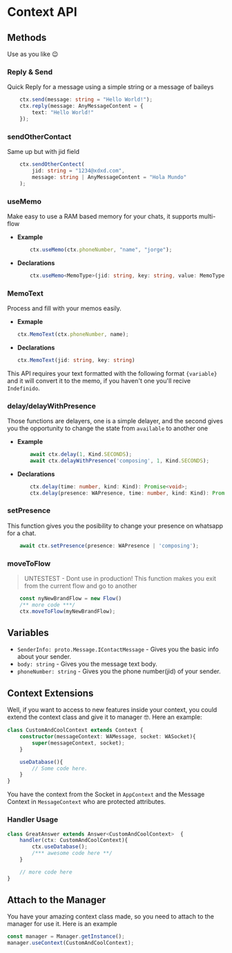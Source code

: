 # Context API
## Methods
Use as you like 😉

### Reply & Send
Quick Reply for a message using a simple string or a message of baileys
```ts
    ctx.send(message: string = "Hello World!");
    ctx.reply(message: AnyMessageContent = {
        text: "Hello World!"
    });
```
### sendOtherContact
Same up but with jid field
```ts
    ctx.sendOtherContect(
        jid: string = "1234@xdxd.com", 
        message: string | AnyMessageContent = "Hola Mundo"
    );
```
### useMemo
Make easy to use a RAM based memory for your chats, it supports multi-flow

+ **Example**
    ```js
        ctx.useMemo(ctx.phoneNumber, "name", "jorge");
    ```
- **Declarations**
    ```ts
        ctx.useMemo<MemoType>(jid: string, key: string, value: MemoType): MemoType
    ```

### MemoText
Process and fill with your memos easily.
+ **Exmaple**
    ```js
    ctx.MemoText(ctx.phoneNumber, name);
    ```
+ **Declarations**
    ```ts
    ctx.MemoText(jid: string, key: string)
    ```
This API requires your text formatted with the following format `{variable}` and it will convert it to the memo, if you haven't one you'll recive `Indefinido`.

### delay/delayWithPresence
Those functions are delayers, one is a simple delayer, and the second gives you the opportunity to change the state from `available` to another one
+ **Example**
    ```js
        await ctx.delay(1, Kind.SECONDS);
        await ctx.delayWithPresence('composing', 1, Kind.SECONDS);
    ```

+ **Declarations**
    ```ts
        ctx.delay(time: number, kind: Kind): Promise<void>;
        ctx.delay(presence: WAPresence, time: number, kind: Kind): Promise<void>
    ```
### setPresence
This function gives you the posibility to change your presence on whatsapp for a chat.

```ts
    await ctx.setPresence(presence: WAPresence | 'composing');
```
### moveToFlow
> UNTESTEST - Dont use in production!
This function makes you exit from the current flow and go to another
```js
    const nyNewBrandFlow = new Flow()
    /** more code ***/
    ctx.moveToFlow(myNewBrandFlow);
```


## Variables
+ `SenderInfo: proto.Message.IContactMessage` - Gives you the basic info about your sender.
+ `body: string` - Gives you the message text body.
+ `phoneNumber: string` - Gives you the phone number(jid) of your sender.

## Context Extensions
Well, if you want to access to new features inside your context, you could extend the context class and give it to manager 🤓.
Here an example: 

```ts
class CustomAndCoolContext extends Context {
    constructor(messageContext: WAMessage, socket: WASocket){
        super(messageContext, socket);
    }

    useDatabase(){
        // Some code here.
    }
}
```

You have the context from the Socket in `AppContext` and the Message Context in `MessageContext` who are protected attributes.

### Handler Usage
```ts
class GreatAnswer extends Answer<CustomAndCoolContext>  {
    handler(ctx: CustomAndCoolContext){
        ctx.useDatabase();
        /*** awesome code here **/
    }

    // more code here
}
```
## Attach to the Manager
You have your amazing context class made, so you need to attach to the manager for use it. Here is an example
```ts
const manager = Manager.getInstance();
manager.useContext(CustomAndCoolContext);
```
